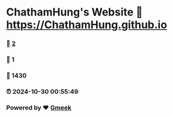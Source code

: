 # ChathamHung's Website :link: https://ChathamHung.github.io 
### :page_facing_up: [2](https://ChathamHung.github.io/tag.html) 
### :speech_balloon: 1 
### :hibiscus: 1430 
### :alarm_clock: 2024-10-30 00:55:49 
### Powered by :heart: [Gmeek](https://github.com/Meekdai/Gmeek)
